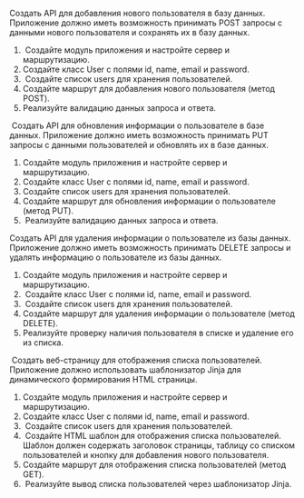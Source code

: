 

Создать API для добавления нового пользователя в базу данных. Приложение должно иметь возможность принимать POST запросы с данными нового пользователя и сохранять их в базу данных.

1.  Создайте модуль приложения и настройте сервер и маршрутизацию.
2. Создайте класс User с полями id, name, email и password.
3.  Создайте список users для хранения пользователей.
4. Создайте маршрут для добавления нового пользователя (метод POST).
5. Реализуйте валидацию данных запроса и ответа.

 Создать API для обновления информации о пользователе в базе данных. Приложение должно иметь возможность принимать PUT запросы с данными пользователей и обновлять их в базе данных.

1. Создайте модуль приложения и настройте сервер и маршрутизацию.
2. Создайте класс User с полями id, name, email и password.
3. Создайте список users для хранения пользователей.
4. Создайте маршрут для обновления информации о пользователе (метод PUT).
5.  Реализуйте валидацию данных запроса и ответа.

Создать API для удаления информации о пользователе из базы данных. Приложение должно иметь возможность принимать DELETE запросы и удалять информацию о пользователе из базы данных.

1. Создайте модуль приложения и настройте сервер и маршрутизацию.
2.  Создайте класс User с полями id, name, email и password.
3.  Создайте список users для хранения пользователей.
4. Создайте маршрут для удаления информации о пользователе (метод DELETE).
5. Реализуйте проверку наличия пользователя в списке и удаление его из списка.

 Создать веб-страницу для отображения списка пользователей. Приложение должно использовать шаблонизатор Jinja для динамического формирования HTML страницы.

1. Создайте модуль приложения и настройте сервер и маршрутизацию.
2. Создайте класс User с полями id, name, email и password.
3.  Создайте список users для хранения пользователей.
4.  Создайте HTML шаблон для отображения списка пользователей. Шаблон должен содержать заголовок страницы, таблицу со списком пользователей и кнопку для добавления нового пользователя.
5. Создайте маршрут для отображения списка пользователей (метод GET).
6.  Реализуйте вывод списка пользователей через шаблонизатор Jinja.
